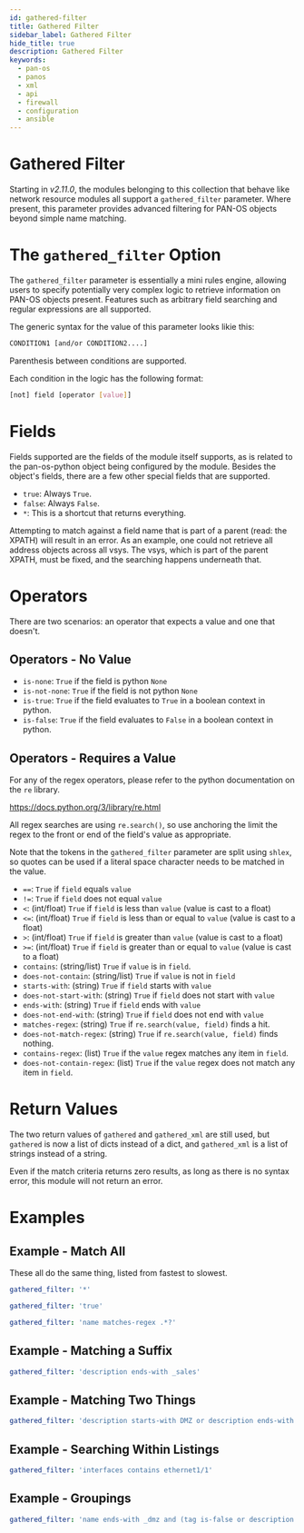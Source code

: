 ```yaml
---
id: gathered-filter
title: Gathered Filter
sidebar_label: Gathered Filter
hide_title: true
description: Gathered Filter
keywords:
  - pan-os
  - panos
  - xml
  - api
  - firewall
  - configuration
  - ansible
---
```


Gathered Filter
===============

Starting in *v2.11.0*, the modules belonging to this collection that behave like
network resource modules all support a `gathered_filter` parameter.  Where present,
this parameter provides advanced filtering for PAN-OS objects beyond simple name
matching.


The `gathered_filter` Option
============================

The `gathered_filter` parameter is essentially a mini rules engine, allowing users to
specify potentially very complex logic to retrieve information on PAN-OS objects
present.  Features such as arbitrary field searching and regular expressions are all
supported.

The generic syntax for the value of this parameter looks likie this:

```bash
CONDITION1 [and/or CONDITION2....]
```

Parenthesis between conditions are supported.

Each condition in the logic has the following format:

```bash
[not] field [operator [value]]
```

Fields
======

Fields supported are the fields of the module itself supports, as is related to the
pan-os-python object being configured by the module.  Besides the object's fields, there
are a few other special fields that are supported.

* `true`: Always `True`.
* `false`: Always `False`.
* `*`: This is a shortcut that returns everything.

Attempting to match against a field name that is part of a parent (read: the XPATH)
will result in an error.  As an example, one could not retrieve all address objects
across all vsys.  The vsys, which is part of the parent XPATH, must be fixed, and the
searching happens underneath that.


Operators
=========

There are two scenarios:  an operator that expects a value and one that doesn't.


Operators - No Value
--------------------

* `is-none`: `True` if the field is python `None`
* `is-not-none`: `True` if the field is not python `None`
* `is-true`: `True` if the field evaluates to `True` in a boolean context in python.
* `is-false`: `True` if the field evaluates to `False` in a boolean context in python.


Operators - Requires a Value
----------------------------

For any of the regex operators, please refer to the python documentation on the `re` library.

https://docs.python.org/3/library/re.html

All regex searches are using `re.search()`, so use anchoring the limit the regex to the
front or end of the field's value as appropriate.

Note that the tokens in the `gathered_filter` parameter are split using `shlex`, so quotes
can be used if a literal space character needs to be matched in the value.

* `==`: `True` if `field` equals `value`
* `!=`: `True` if `field` does not equal `value`
* `<`: (int/float) `True` if `field` is less than `value` (value is cast to a float)
* `<=`: (int/float) `True` if `field` is less than or equal to `value` (value is cast to a float)
* `>`: (int/float) `True` if `field` is greater than `value` (value is cast to a float)
* `>=`: (int/float) `True` if `field` is greater than or equal to `value` (value is cast to a float)
* `contains`: (string/list) `True` if `value` is in `field`.
* `does-not-contain`: (string/list) `True` if `value` is not in `field`
* `starts-with`: (string) `True` if `field` starts with `value`
* `does-not-start-with`: (string) `True` if `field` does not start with `value`
* `ends-with`: (string) `True` if `field` ends with `value`
* `does-not-end-with`: (string) `True` if `field` does not end with `value`
* `matches-regex`: (string) `True` if `re.search(value, field)` finds a hit.
* `does-not-match-regex`: (string) `True` if `re.search(value, field)` finds nothing.
* `contains-regex`: (list) `True` if the `value` regex matches any item in `field`.
* `does-not-contain-regex`: (list) `True` if the `value` regex does not match any item in `field`.


Return Values
=============

The two return values of `gathered` and `gathered_xml` are still used, but `gathered` is now
a list of dicts instead of a dict, and `gathered_xml` is a list of strings instead of a string.

Even if the match criteria returns zero results, as long as there is no syntax error, this
module will not return an error.


Examples
========

Example - Match All
-------------------

These all do the same thing, listed from fastest to slowest.

```yaml
gathered_filter: '*'
```

```yaml
gathered_filter: 'true'
```

```yaml
gathered_filter: 'name matches-regex .*?'
```

Example - Matching a Suffix
---------------------------

```yaml
gathered_filter: 'description ends-with _sales'
```

Example - Matching Two Things
-----------------------------

```yaml
gathered_filter: 'description starts-with DMZ or description ends-with " New Zealand"'
```

Example - Searching Within Listings
-----------------------------------

```yaml
gathered_filter: 'interfaces contains ethernet1/1'
```

Example - Groupings
-------------------

```yaml
gathered_filter: 'name ends-with _dmz and (tag is-false or description is-false)'
```